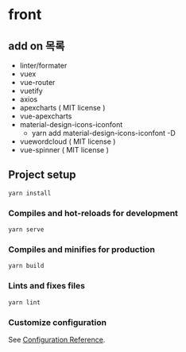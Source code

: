 # front

## add on 목록

- linter/formater
- vuex
- vue-router
- vuetify
- axios
- apexcharts ( MIT license  )
- vue-apexcharts
- material-design-icons-iconfont
  - yarn add material-design-icons-iconfont -D
- vuewordcloud ( MIT license )
- vue-spinner ( MIT license )

## Project setup
```
yarn install
```

### Compiles and hot-reloads for development
```
yarn serve
```

### Compiles and minifies for production
```
yarn build
```

### Lints and fixes files
```
yarn lint
```

### Customize configuration
See [Configuration Reference](https://cli.vuejs.org/config/).
